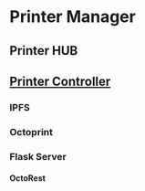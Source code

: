 # Printer Manager

## Printer HUB

## [Printer Controller](link)

### IPFS

### Octoprint

### Flask Server

#### OctoRest

